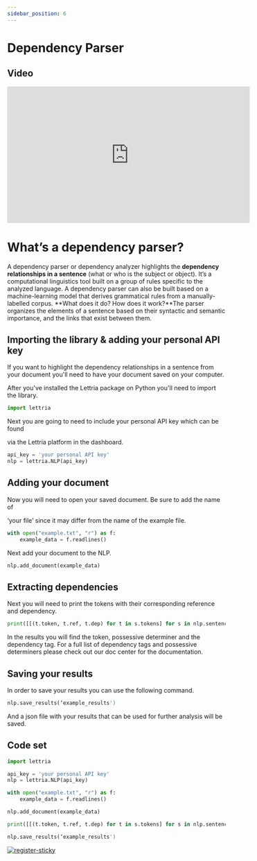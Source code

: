 ```yaml
---
sidebar_position: 6
---
```


# Dependency Parser

## Video

<iframe width="560" height="315" src="https://www.youtube.com/embed/IM4DiieXCRY" title="YouTube video player" frameborder="0" allow="accelerometer; autoplay; clipboard-write; encrypted-media; gyroscope; picture-in-picture" allowfullscreen></iframe>

# **What’s a dependency parser?**

A dependency parser or dependency analyzer highlights the **dependency relationships in a sentence** (what or who is the subject or object). It’s a computational linguistics tool built on a group of rules specific to the analyzed language. A dependency parser can also be built based on a machine-learning model that derives grammatical rules from a manually-labelled corpus. **What does it do? How does it work?**The parser organizes the elements of a sentence based on their syntactic and semantic importance, and the links that exist between them.

## Importing the library & adding your personal API key

If you want to highlight the dependency relationships in a sentence from your document you'll need to have your document saved on your computer.

After you've installed the Lettria package on Python you'll need to import the library.

```python
import lettria
```

Next you are going to need to include your personal API key which can be found

via the Lettria platform in the dashboard.

```python
api_key = 'your personal API key'
nlp = lettria.NLP(api_key)
```

## Adding your document

Now you will need to open your saved document. Be sure to add the name of

‘your file’ since it may differ from the name of the example file.

```python
with open("example.txt", "r") as f:
	example_data = f.readlines()
```

Next add your document to the NLP.

```python
nlp.add_document(example_data)
```

## Extracting dependencies

Next you will need to print the tokens with their corresponding reference and dependency.

```python
print([[(t.token, t.ref, t.dep) for t in s.tokens] for s in nlp.sentences])
```

In the results you will find the token, possessive determiner and the dependency tag. For a full list of dependency tags and possessive determiners please check out our doc center for the documentation.

## Saving your results

In order to save your results you can use the following command.

```python
nlp.save_results(‘example_results')
```

And a json file with your results that can be used for further analysis will be saved.

## Code set

```python
import lettria

api_key = 'your personal API key'
nlp = lettria.NLP(api_key)

with open("example.txt", "r") as f:
	example_data = f.readlines()

nlp.add_document(example_data)

print([[(t.token, t.ref, t.dep) for t in s.tokens] for s in nlp.sentences])

nlp.save_results(‘example_results')
```

[![register-sticky](/img/register-sticky.png)](https://app.lettria.com/signup)

